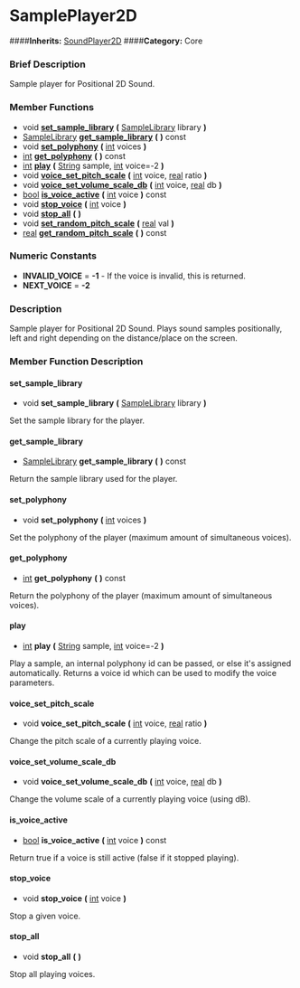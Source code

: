 #  SamplePlayer2D  
####**Inherits:** [SoundPlayer2D](class_soundplayer2d)
####**Category:** Core

###  Brief Description  
Sample player for Positional 2D Sound.

###  Member Functions 
  * void  **[set&#95;sample&#95;library](#set_sample_library)**  **(** [SampleLibrary](class_samplelibrary) library  **)**
  * [SampleLibrary](class_samplelibrary)  **[get&#95;sample&#95;library](#get_sample_library)**  **(** **)** const
  * void  **[set&#95;polyphony](#set_polyphony)**  **(** [int](class_int) voices  **)**
  * [int](class_int)  **[get&#95;polyphony](#get_polyphony)**  **(** **)** const
  * [int](class_int)  **[play](#play)**  **(** [String](class_string) sample, [int](class_int) voice=-2  **)**
  * void  **[voice&#95;set&#95;pitch&#95;scale](#voice_set_pitch_scale)**  **(** [int](class_int) voice, [real](class_real) ratio  **)**
  * void  **[voice&#95;set&#95;volume&#95;scale&#95;db](#voice_set_volume_scale_db)**  **(** [int](class_int) voice, [real](class_real) db  **)**
  * [bool](class_bool)  **[is&#95;voice&#95;active](#is_voice_active)**  **(** [int](class_int) voice  **)** const
  * void  **[stop&#95;voice](#stop_voice)**  **(** [int](class_int) voice  **)**
  * void  **[stop&#95;all](#stop_all)**  **(** **)**
  * void  **[set&#95;random&#95;pitch&#95;scale](#set_random_pitch_scale)**  **(** [real](class_real) val  **)**
  * [real](class_real)  **[get&#95;random&#95;pitch&#95;scale](#get_random_pitch_scale)**  **(** **)** const

###  Numeric Constants  
  * **INVALID_VOICE** = **-1** - If the voice is invalid, this is returned.
  * **NEXT_VOICE** = **-2**

###  Description  
Sample player for Positional 2D Sound. Plays sound samples positionally, left and right depending on the distance/place on the screen.

###  Member Function Description  

#### <a name="set_sample_library">set_sample_library</a>
  * void  **set&#95;sample&#95;library**  **(** [SampleLibrary](class_samplelibrary) library  **)**

Set the sample library for the player.

#### <a name="get_sample_library">get_sample_library</a>
  * [SampleLibrary](class_samplelibrary)  **get&#95;sample&#95;library**  **(** **)** const

Return the sample library used for the player.

#### <a name="set_polyphony">set_polyphony</a>
  * void  **set&#95;polyphony**  **(** [int](class_int) voices  **)**

Set the polyphony of the player (maximum amount of simultaneous voices).

#### <a name="get_polyphony">get_polyphony</a>
  * [int](class_int)  **get&#95;polyphony**  **(** **)** const

Return the polyphony of the player (maximum amount of simultaneous voices).

#### <a name="play">play</a>
  * [int](class_int)  **play**  **(** [String](class_string) sample, [int](class_int) voice=-2  **)**

Play a sample, an internal polyphony id can be passed, or else it's assigned automatically. Returns a voice id which can be used to modify the voice parameters.

#### <a name="voice_set_pitch_scale">voice_set_pitch_scale</a>
  * void  **voice&#95;set&#95;pitch&#95;scale**  **(** [int](class_int) voice, [real](class_real) ratio  **)**

Change the pitch scale of a currently playing voice.

#### <a name="voice_set_volume_scale_db">voice_set_volume_scale_db</a>
  * void  **voice&#95;set&#95;volume&#95;scale&#95;db**  **(** [int](class_int) voice, [real](class_real) db  **)**

Change the volume scale of a currently playing voice (using dB).

#### <a name="is_voice_active">is_voice_active</a>
  * [bool](class_bool)  **is&#95;voice&#95;active**  **(** [int](class_int) voice  **)** const

Return true if a voice is still active (false if it stopped playing).

#### <a name="stop_voice">stop_voice</a>
  * void  **stop&#95;voice**  **(** [int](class_int) voice  **)**

Stop a given voice.

#### <a name="stop_all">stop_all</a>
  * void  **stop&#95;all**  **(** **)**

Stop all playing voices.
